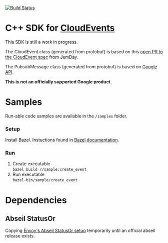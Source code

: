 [![Build Status](https://travis-ci.org/googleinterns/cloudevents-sdk-cpp.svg?branch=master)](https://travis-ci.org/googleinterns/cloudevents-sdk-cpp)

# C++ SDK for [CloudEvents](https://github.com/cloudevents/spec)

This SDK is still a work in progress.

The CloudEvent class (generated from protobuf) is based on this [open PR to the CloudEvent spec](https://github.com/JemDay/spec/tree/jd-proto) from JemDay.
<br/>

The PubsubMessage class (generated from protobuf) is based on [Google API](https://github.com/googleapis/googleapis/blob/master/google/pubsub/v1/pubsub.proto#L188).


**This is not an officially supported Google product.**

# Samples
Run-able code samples are available in the `/samples` folder.

### Setup
Install Bazel. Instuctions found in [Bazel documentation](https://docs.bazel.build/versions/master/install-ubuntu.html).

### Run
1. Create executable <br/>
`bazel build //sample:create_event`
2. Run executable <br/>
`bazel-bin/sample/create_event`

# Dependencies

## Abseil StatusOr
Copying [Envoy's Abseil StatusOr setup](https://github.com/envoyproxy/envoy/tree/44eedc792ab64bba2358e0294b53294c6bc30526/third_party/statusor) temporarily until an official abseil release exists.